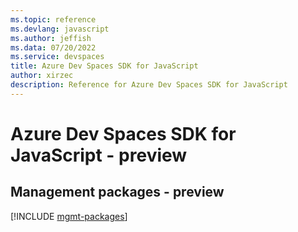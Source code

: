 ```yaml
---
ms.topic: reference
ms.devlang: javascript
ms.author: jeffish
ms.data: 07/20/2022
ms.service: devspaces
title: Azure Dev Spaces SDK for JavaScript
author: xirzec
description: Reference for Azure Dev Spaces SDK for JavaScript
---
```

# Azure Dev Spaces SDK for JavaScript - preview

## Management packages - preview
[!INCLUDE [mgmt-packages](dev-spaces-mgmt-index.md)]

